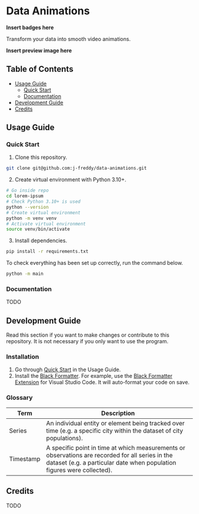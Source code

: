 # Data Animations

**Insert badges here**

Transform your data into smooth video animations.

**Insert preview image here**

## Table of Contents

- [Usage Guide](#usage-guide)
  - [Quick Start](#quick-start)
  - [Documentation](#documentation)
- [Development Guide](#development-guide)
- [Credits](#credits)

## Usage Guide

### Quick Start

1. Clone this repository.

```sh
git clone git@github.com:j-freddy/data-animations.git
```

2. Create virtual environment with Python 3.10+.

```sh
# Go inside repo
cd lorem-ipsum
# Check Python 3.10+ is used
python --version
# Create virtual environment
python -m venv venv
# Activate virtual environment
source venv/bin/activate
```

3. Install dependencies.

```sh
pip install -r requirements.txt
```

To check everything has been set up correctly, run the command below.
```sh
python -m main
```

### Documentation

TODO

## Development Guide

Read this section if you want to make changes or contribute to this repository.
It is not necessary if you only want to use the program.

### Installation

1. Go through [Quick Start](#quick-start) in the Usage Guide.
2. Install the [Black Formatter][black-formatter]. For example, use the [Black
   Formatter Extension][black-formatter-vscode] for Visual Studio Code. It will
   auto-format your code on save.

[black-formatter]: https://black.readthedocs.io/en/stable/
[black-formatter-vscode]: https://marketplace.visualstudio.com/items?itemName=ms-python.black-formatter

### Glossary

| Term           | Description                                                 |
|----------------|------------------------------------------------------------ |
| Series         | An individual entity or element being tracked over time (e.g. a specific city within the dataset of city populations). |
| Timestamp      | A specific point in time at which measurements or observations are recorded for all series in the dataset (e.g. a particular date when population figures were collected). |

## Credits

TODO

